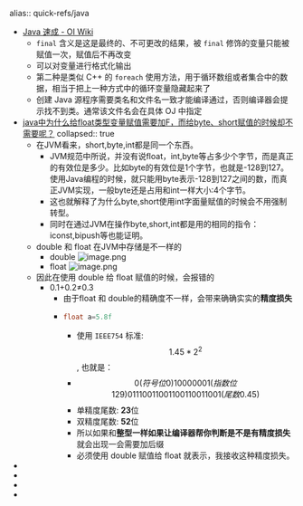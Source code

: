 alias:: quick-refs/java
- [Java 速成 - OI Wiki](https://oi-wiki.org/lang/java/)
  - `final` 含义是这是最终的、不可更改的结果，被 `final` 修饰的变量只能被赋值一次，赋值后不再改变
  - 可以对变量进行格式化输出
  - 第二种是类似 C++ 的 `foreach` 使用方法，用于循环数组或者集合中的数据，相当于把上一种方式中的循环变量隐藏起来了
  - 创建 Java 源程序需要类名和文件名一致才能编译通过，否则编译器会提示找不到类。通常该文件名会在具体 OJ 中指定
- [java中为什么给float类型变量赋值需要加F，而给byte、short赋值的时候却不需要呢？](https://www.zhihu.com/question/274137101)
  collapsed:: true
  - 在JVM看来，short,byte,int都是同一个东西。
    - JVM规范中所说，并没有说float，int,byte等占多少个字节，而是真正的有效位是多少。比如byte的有效位是1个字节，也就是-128到127。使用Java编程的时候，就只能用byte表示-128到127之间的数，而真正JVM实现，一般byte还是占用和int一样大小:4个字节。
    - 这也就解释了为什么byte,short使用int字面量赋值的时候会不用强制转型。
    - 同时在通过JVM在操作byte,short,int都是用的相同的指令：iconst,bipush等也能证明。
  - double 和 float 在JVM中存储是不一样的
    - double
      ![image.png](../assets/image_1650599505333_0.png)
    - float
      ![image.png](../assets/image_1650599512223_0.png)
  - 因此在使用 double 给 float 赋值的时候，会报错的
    - 0.1+0.2≠0.3
      - 由于float 和 double的精确度不一样，会带来确确实实的**精度损失**
      - ```java
        float a=5.8f
        ```
        - 使用 `IEEE754` 标准: $$1.45*2^{2}$$, 也就是：
        - $$0 (符号位 0) 10000001 (指数位129) 01 1100 1100 1100 1100 1100 1(尾数 0.45)$$
        - 单精度尾数: **23**位
        - 双精度尾数: **52**位
        - 所以如果和**整型一样如果让编译器帮你判断是不是有精度损失**就会出现一会需要加后缀
        - 必须使用 double 赋值给 float 就表示，我接收这种精度损失。
-
-
-
-